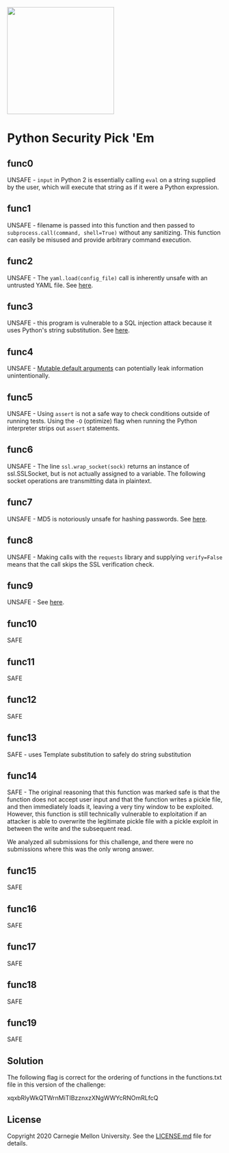 <img src="../../../logo.png" height="250px">

# Python Security Pick 'Em

## func0

UNSAFE - `input` in Python 2 is essentially calling `eval` on a string supplied by the user, which will execute that
string as if it were a Python expression.

## func1

UNSAFE - filename is passed into this function and then passed to `subprocess.call(command, shell=True)` without any
sanitizing. This function can easily be misused and provide arbitrary command execution.

## func2

UNSAFE - The `yaml.load(config_file)` call is inherently unsafe with an untrusted YAML file. See
[here](https://github.com/yaml/pyyaml/wiki/PyYAML-yaml.load(input)-Deprecation).

## func3

UNSAFE - this program is vulnerable to a SQL injection attack because it uses Python's string substitution. See
[here](https://docs.python.org/3/library/sqlite3.html).

## func4

UNSAFE - [Mutable default arguments](https://nikos7am.com/posts/mutable-default-arguments/) can potentially leak
information unintentionally.

## func5

UNSAFE - Using `assert` is not a safe way to check conditions outside of running tests. Using the `-O` (optimize) flag
when running the Python interpreter strips out `assert` statements.

## func6

UNSAFE - The line `ssl.wrap_socket(sock)` returns an instance of ssl.SSLSocket, but is not actually assigned to a
variable. The following socket operations are transmitting data in plaintext.

## func7

UNSAFE - MD5 is notoriously unsafe for hashing passwords. See
[here](https://en.wikipedia.org/wiki/MD5#Collision_vulnerabilities).

## func8

UNSAFE - Making calls with the `requests` library and supplying `verify=False` means that the call skips the SSL
verification check.

## func9

UNSAFE - See [here](https://ajinabraham.com/blog/exploiting-insecure-file-extraction-in-python-for-code-execution).

## func10

SAFE

## func11

SAFE

## func12

SAFE

## func13

SAFE - uses Template substitution to safely do string substitution

## func14

SAFE - The original reasoning that this function was marked safe is that the function does not accept user input and
that the function writes a pickle file, and then immediately loads it, leaving a very tiny window to be exploited.
However, this function is still technically vulnerable to exploitation if an attacker is able to overwrite the
legitimate pickle file with a pickle exploit in between the write and the subsequent read.

We analyzed all submissions for this challenge, and there were no submissions where this was the only wrong answer.

## func15

SAFE

## func16

SAFE

## func17

SAFE

## func18

SAFE

## func19

SAFE

## Solution

The following flag is correct for the ordering of functions in the functions.txt file in this version of the challenge:

xqxbRlyWkQTWrnMiTIBzznxzXNgWWYcRNOmRLfcQ

## License
Copyright 2020 Carnegie Mellon University. See the [LICENSE.md](../../../LICENSE.md) file for details.